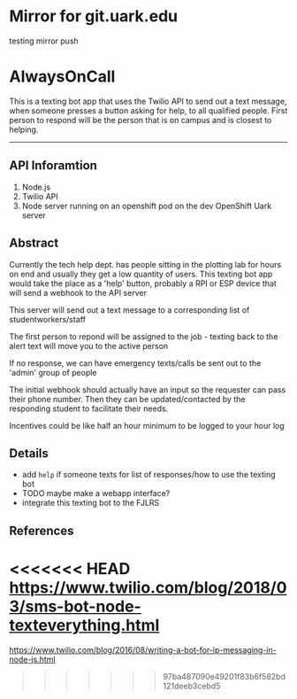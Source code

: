 # Mirror for git.uark.edu
testing mirror push
# AlwaysOnCall

This is a texting bot app that uses the Twilio API to send out a text message, when someone presses a button asking for help, to all qualified people. First person to respond will be the person that is on campus and is closest to helping.
- - -

## API Inforamtion
1. Node.js
2. Twilio API
3. Node server running on an openshift pod on the dev OpenShift Uark server


## Abstract
Currently the tech help dept. has people sitting in the plotting lab for hours on end and usually they get a low quantity of users. 
This texting bot app would take the place as a 'help' button, probably a RPI or ESP device that will send a webhook to the API server

This server will send out a text message to a corresponding list of studentworkers/staff

The first person to repond will be assigned to the job - texting back to the alert text will move you to the active person

If no response, we can have emergency texts/calls be sent out to the 'admin' group of people

The initial webhook should actually have an input so the requester can pass their phone number. Then they can be updated/contacted by the responding student to facilitate their needs.

Incentives could be like half an hour minimum to be logged to your hour log

## Details

* add `help` if someone texts for list of responses/how to use the texting bot
* TODO maybe make a webapp interface?
* integrate this texting bot to the FJLRS

## References

<<<<<<< HEAD
https://www.twilio.com/blog/2018/03/sms-bot-node-texteverything.html
=======
https://www.twilio.com/blog/2016/08/writing-a-bot-for-ip-messaging-in-node-js.html
>>>>>>> 97ba487090e49201f83b6f582bd121deeb3cebd5
